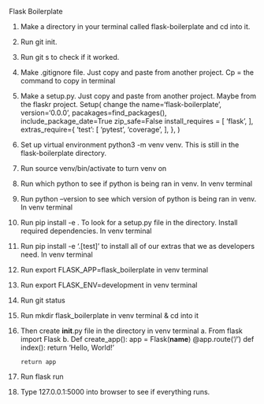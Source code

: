 Flask Boilerplate

1.	Make a directory in your terminal called flask-boilerplate and cd into it.
2.	Run git init.
3.	Run git s to check if it worked.
4.	Make .gitignore file.  Just copy and paste from another project. Cp = the command to copy in terminal
5.	Make a setup.py.  Just copy and paste from another project.  Maybe from the flaskr project.
Setup(
  change the name=‘flask-boilerplate’,
  version=‘0.0.0’,
  pacakages=find_packages(),
  include_package_date=True
  zip_safe=False
  install_requires = [
    ‘flask’,
  ],
  extras_require={
    ‘test’: [
      ‘pytest’,
      ‘coverage’,
      ],
    },
 )
6.	Set up virtual environment python3 -m venv venv.  This is still in the flask-boilerplate directory.
7.	Run source venv/bin/activate to turn venv on
8.	Run which python to see if python is being ran in venv. In venv terminal
9.	Run python –version to see which version of python is being ran in venv. In venv terminal
10.	Run pip install -e .  To look for a setup.py file in the directory. Install required dependencies. In venv terminal
11.	Run pip install -e ‘.[test]’ to install all of our extras that we as developers need. In venv terminal
12.	Run export FLASK_APP=flask_boilerplate in venv terminal
13.	Run export FLASK_ENV=development in venv terminal
14.	Run git status
15.	Run mkdir flask_boilerplate in venv terminal & cd into it
16.	Then create __init__.py file in the directory in venv terminal
  a.	From flask import Flask
  b.	Def create_app():
        app = Flask(__name__)
        @app.route(‘/’)
        def index():
	         return ‘Hello, World!’

        return app

17.	Run flask run
18.	Type 127.0.0.1:5000 into browser to see if everything runs.

